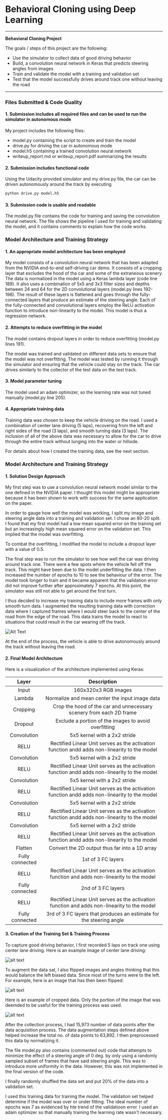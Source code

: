 # **Behavioral Cloning using Deep Learning** 
---

**Behavioral Cloning Project**

The goals / steps of this project are the following:
* Use the simulator to collect data of good driving behavior
* Build, a convolution neural network in Keras that predicts steering angles from images
* Train and validate the model with a training and validation set
* Test that the model successfully drives around track one without leaving the road


[//]: # (Image References)

[image1]: ./data/center.PNG "Model Visualization"
[image2]: ./data/flip.PNG "Model Visualization"
[image3]: ./data/crop.PNG "Model Visualization"
[gif1]: ./data/video.gif "Video"

---
### Files Submitted & Code Quality

#### 1. Submission includes all required files and can be used to run the simulator in autonomous mode

My project includes the following files:
* model.py containing the script to create and train the model
* drive.py for driving the car in autonomous mode
* model.h5 containing a trained convolution neural network 
* writeup_report.md or writeup_report.pdf summarizing the results

#### 2. Submission includes functional code
Using the Udacity provided simulator and my drive.py file, the car can be driven autonomously around the track by executing 
```sh
python drive.py model.h5
```

#### 3. Submission code is usable and readable

The model.py file contains the code for training and saving the convolution neural network. The file shows the pipeline I used for training and validating the model, and it contains comments to explain how the code works.

### Model Architecture and Training Strategy

#### 1. An appropriate model architecture has been employed

My model consists of a convolution neural network that has been adapted from the NVIDIA end-to-end self-driving car demo. It consists of a cropping layer that excludes the hood of tha car and some of the extraneous scenery. The data is normalized in the model using a Keras lambda layer (code line 189). It also uses a combination of 5x5 and 3x3 filter sizes and depths between 24 and 64 for the 2D convolutional layers (model.py lines 192-196). The result of these layers is flattened and goes through the fully-connected layers that produce an estimate of the steering angle. Each of the fully-connected and convolutional layers employ the ReLU activation function to introduce non-linearity to the model. This model is thus a regression network. 

#### 2. Attempts to reduce overfitting in the model

The model contains dropout layers in order to reduce overfitting (model.py lines 191). 

The model was trained and validated on different data sets to ensure that the model was not overfitting. The model was tested by running it through the simulator and ensuring that the vehicle could stay on the track. The car drives similarly to the collector of the test data on the test track.

#### 3. Model parameter tuning

The model used an adam optimizer, so the learning rate was not tuned manually (model.py line 205).

#### 4. Appropriate training data

Training data was chosen to keep the vehicle driving on the road. I used a combination of center lane driving (5 laps), recovering from the left and right sides of the road (3 laps), and smooth turning data (3 laps). The inclusion of all of the above data was necessary to allow for the car to drive through the entire track without lunging into the water or hillside.

For details about how I created the training data, see the next section. 

### Model Architecture and Training Strategy

#### 1. Solution Design Approach

My first step was to use a convolution neural network model similar to the one defined in the NVIDIA paper. I thought this model might be appropriate because it has been shown to work with success for the same application on the paper. 

In order to gauge how well the model was working, I split my image and steering angle data into a training and validation set. I chose an 80-20 split. I found that my first model had a low mean squared error on the training set but an increasingly high mean squared error on the validation set. This implied that the model was overfitting. 

To combat the overfitting, I modified the model to include a dropout layer with a value of 0.5.

The final step was to run the simulator to see how well the car was driving around track one. There were a few spots where the vehicle fell off the track. This might have been due to the model underfitting the data. I then increased the number of epochs to 10 to see the behaviour of the error. The model took longer to train and it became apparent that the validation error did not improve further after approximately 7 epochs. At this point, the simulator was still not able to get around the first turn.

I thus decided to increase my training data to include more frames with only smooth turn data. I augmented the resulting training data with correction data where I captured frames where I would steer back to the center of the road from the edge of the road. This data trains the model to react to situations that could result in the car wearing off the track.  

![Alt Text][gif1]

At the end of the process, the vehicle is able to drive autonomously around the track without leaving the road.

#### 2. Final Model Architecture

Here is a visualization of the architecture implemented using Keras:

| Layer         		|     Description	        					| 
|:---------------------:|:---------------------------------------------:| 
| Input         		| 160x320x3 RGB images   							| 
| Lambda         		| Normalize and mean center the input image data   							| 
| Cropping         		| Crop the hood of the car and unnecessary scenery from each 2D frame   	| 
| Dropout         		| Exclude a portion of the images to avoid overfitting				| 
| Convolution      	| 5x5 kernel with a 2x2 stride 	|
| RELU					|		Rectified Linear Unit serves as the activation function andd adds non-linearity to the model										|
| Convolution      	| 5x5 kernel with a 2x2 stride 	|
| RELU					|		Rectified Linear Unit serves as the activation function andd adds non-linearity to the model										|
| Convolution      	| 5x5 kernel with a 2x2 stride 	|
| RELU					|		Rectified Linear Unit serves as the activation function andd adds non-linearity to the model										|
| Convolution      	| 5x5 kernel with a 2x2 stride 	|
| RELU					|		Rectified Linear Unit serves as the activation function andd adds non-linearity to the model										|
| Convolution      	| 5x5 kernel with a 2x2 stride 	|
| RELU					|		Rectified Linear Unit serves as the activation function andd adds non-linearity to the model										|
| Flatten | Convert the 2D output thus far into a 1D array |
| Fully connected		| 1st of 3 FC layers        									|
| RELU					|	Rectified Linear Unit serves as the activation function and adds non-linearity to the model											|
| Fully connected		| 2nd of 3 FC layers        									|
| RELU					|		Rectified Linear Unit serves as the activation function and adds non-linearity to the model										|
| Fully connected		| 3rd of 3 FC layers that produces an estimate for the steering angle	|


#### 3. Creation of the Training Set & Training Process

To capture good driving behavior, I first recorded 5 laps on track one using center lane driving. Here is an example image of center lane driving:

![alt text][image1]

To augment the data sat, I also flipped images and angles thinking that this would balance the left biased data. Since most of the turns were to the left. For example, here is an image that has then been flipped:

![alt text][image2]

Here is an example of cropped data. Only the portion of the image that was deemded to be useful for the training process was used. 

![alt text][image3]

After the collection process, I had 15,973 number of data points after the data acquisition process. The data augmentation steps defined above helped increase the total no. of data points to 63,892. I then preprocessed this data by normalizing it.

The file model.py also contains (commented out) code that attempts to minimize the effect of a steering angle of 0 deg. by only using a randomly sampled subset of frames that have said steering angle. This was to introduce more uniformity in the data. However, this was not implemented in the final version of the code.

I finally randomly shuffled the data set and put 20% of the data into a validation set. 

I used this training data for training the model. The validation set helped determine if the model was over or under fitting. The ideal number of epochs was 7 as evidenced by hte trend of the validatioon error. I used an adam optimizer so that manually training the learning rate wasn't necessary.
